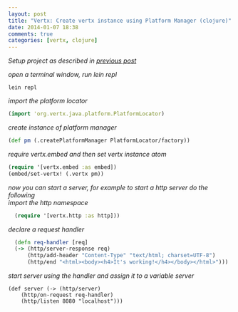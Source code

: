 ```yaml
---
layout: post
title: "Vertx: Create vertx instance using Platform Manager (clojure)"
date: 2014-01-07 18:38
comments: true
categories: [vertx, clojure]
---
```


*Setup project as described in [previous post](http://yerinle.github.io/blog/2013/12/24/vertx-leiningen-plugin-for-vertx-developlment-clojure/)*

*open a terminal window, run lein repl*
```
lein repl
```

*import the platform locator*
``` clojure
(import 'org.vertx.java.platform.PlatformLocator)
```

*create instance of platform manager*
``` clojure
(def pm (.createPlatformManager PlatformLocator/factory))
```

*require vertx.embed and then set vertx instance atom*
``` clojure
(require '[vertx.embed :as embed])
(embed/set-vertx! (.vertx pm))
```

*now you can start a server, for example to start a http server do the following*<br>
*import the http namespace*
``` clojure
  (require '[vertx.http :as http]))
```

*declare a request handler*
``` clojure
  (defn req-handler [req]
  (-> (http/server-response req)
      (http/add-header "Content-Type" "text/html; charset=UTF-8")
      (http/end "<html><body><h4>It's working!</h4></body></html>")))
```

*start server using the handler and assign it to a variable server*
```
(def server (-> (http/server)
    (http/on-request req-handler)
    (http/listen 8080 "localhost")))
```